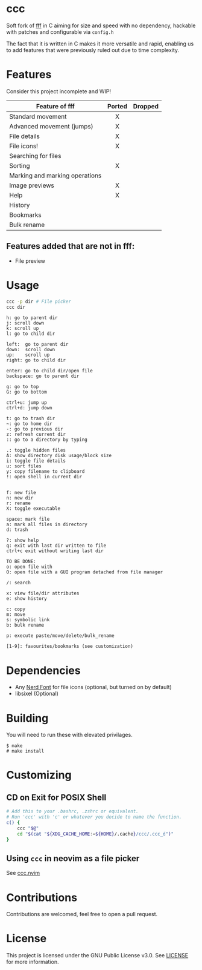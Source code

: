 # ccc
Soft fork of [fff](https://github.com/bogdan-the-great/fff) in C aiming for size and speed with no dependency, hackable with patches and configurable via `config.h`

The fact that it is written in C makes it more versatile and rapid, enabling us to add features that were previously ruled out due to time complexity.

# Features
Consider this project incomplete and WIP!

| Feature of fff                 | Ported | Dropped |
|--------------------------------|:------:|:-------:|
| Standard movement              |   X    |         |
| Advanced movement (jumps)      |   X    |         |
| File details                   |   X    |         |
| File icons!                    |   X    |         |
| Searching for files            |        |         |
| Sorting                        |   X    |         |
| Marking and marking operations |        |         |
| Image previews                 |   X    |         |
| Help                           |   X    |         |
| History                        |        |         |
| Bookmarks                      |        |         |
| Bulk rename                    |        |         |

## Features added that are not in fff:
- File preview

# Usage
```sh
ccc -p dir # File picker
ccc dir
```

```
h: go to parent dir
j: scroll down
k: scroll up
l: go to child dir

left:  go to parent dir
down:  scroll down
up:    scroll up
right: go to child dir

enter: go to child dir/open file
backspace: go to parent dir

g: go to top
G: go to bottom

ctrl+u: jump up
ctrl+d: jump down

t: go to trash dir
~: go to home dir
-: go to previous dir
z: refresh current dir
:: go to a directory by typing

.: toggle hidden files
A: show directory disk usage/block size
i: toggle file details
u: sort files
y: copy filename to clipboard
!: open shell in current dir


f: new file
n: new dir
r: rename
X: toggle executable

space: mark file
a: mark all files in directory
d: trash

?: show help
q: exit with last dir written to file
ctrl+c exit without writing last dir

TO BE DONE:
o: open file with
O: open file with a GUI program detached from file manager

/: search

x: view file/dir attributes
e: show history

c: copy
m: move
s: symbolic link
b: bulk rename

p: execute paste/move/delete/bulk_rename

[1-9]: favourites/bookmarks (see customization)
```

# Dependencies
- Any [Nerd Font](https://www.nerdfonts.com/) for file icons (optional, but turned on by default)
- libsixel (Optional)

# Building
You will need to run these with elevated privilages.
```
$ make 
# make install
```

# Customizing
## CD on Exit for POSIX Shell
```sh
# Add this to your .bashrc, .zshrc or equivalent.
# Run 'ccc' with 'c' or whatever you decide to name the function.
c() {
    ccc "$@"
    cd "$(cat "${XDG_CACHE_HOME:=${HOME}/.cache}/ccc/.ccc_d")"
}
```
## Using `ccc` in neovim as a file picker
See [ccc.nvim](https://github.com/night0721/ccc.nvim)

# Contributions
Contributions are welcomed, feel free to open a pull request.

# License
This project is licensed under the GNU Public License v3.0. See [LICENSE](https://github.com/night0721/ccc/blob/master/LICENSE) for more information.
